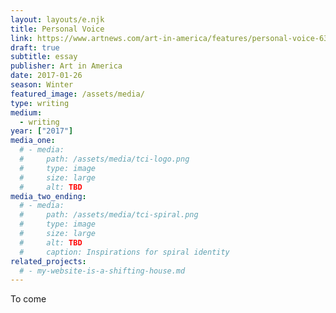 ```yaml
---
layout: layouts/e.njk
title: Personal Voice
link: https://www.artnews.com/art-in-america/features/personal-voice-63235
draft: true
subtitle: essay
publisher: Art in America
date: 2017-01-26
season: Winter
featured_image: /assets/media/
type: writing
medium:
  - writing
year: ["2017"]
media_one:
  # - media:
  #     path: /assets/media/tci-logo.png
  #     type: image
  #     size: large
  #     alt: TBD
media_two_ending:
  # - media:
  #     path: /assets/media/tci-spiral.png
  #     type: image
  #     size: large
  #     alt: TBD
  #     caption: Inspirations for spiral identity
related_projects:
  # - my-website-is-a-shifting-house.md
---
```


To come
